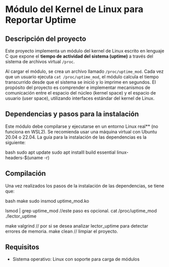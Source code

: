# Módulo del Kernel de Linux para Reportar Uptime

## Descripción del proyecto

Este proyecto implementa un módulo del kernel de Linux escrito en lenguaje C que expone el **tiempo de actividad del sistema (uptime)** a través del sistema de archivos virtual `/proc`.

Al cargar el módulo, se crea un archivo llamado `/proc/uptime_mod`. Cada vez que un usuario ejecuta `cat /proc/uptime_mod`, el módulo calcula el tiempo transcurrido desde que el sistema se inició y lo imprime en segundos. El propósito del proyecto es comprender e implementar mecanismos de comunicación entre el espacio del núcleo (kernel space) y el espacio de usuario (user space), utilizando interfaces estándar del kernel de Linux.



## Dependencias y pasos para la instalación

Este módulo debe compilarse y ejecutarse en un entorno Linux real** (no funciona en WSL2). Se recomienda usar una máquina virtual con Ubuntu 20.04 o 22.04. La guía para la instalación de las dependencias es la siguiente:

bash
sudo apt update
sudo apt installl build essential linux-headers-$(uname -r)

## Compilación

Una vez realizados los pasos de la instalación de las dependencias, se tiene que:

bash
make 
sudo insmod uptime_mod.ko

lsmod | grep uptime_mod //este paso es opcional.
cat /proc/uptime_mod
./lector_uptime

make valgrind // por si se desea analizar lector_uptime para detectar errores de memoria.
make clean // limpiar el proyecto.

## Requisitos
- Sistema operativo: Linux con soporte para carga de módulos
